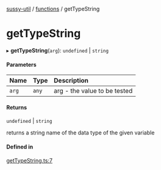 [sussy-util](../README.md) / [functions](./README.md) / getTypeString

# getTypeString

▸ **getTypeString**(`arg`): `undefined` \| `string`

#### Parameters

| Name | Type | Description |
| :------ | :------ | :------ |
| `arg` | `any` | arg - the value to be tested |

#### Returns

`undefined` \| `string`

returns a string name of the data type of the given variable

#### Defined in

[getTypeString.ts:7](https://github.com/roteKlaue/SussyUtilMadeByMe/blob/10106df/src/Functions/getTypeString.ts#L7)